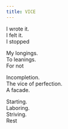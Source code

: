 ```yaml
---
title: VICE
---
```


I wrote it.\
I felt it.\
I stopped

My longings.\
To leanings.\
For not

Incompletion.\
The vice of perfection.\
A facade.

Starting.\
Laboring.\
Striving.\
Rest
